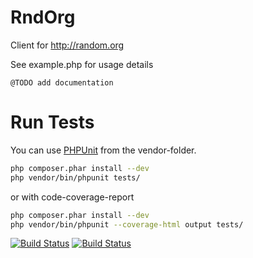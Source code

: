 # RndOrg

Client for http://random.org

See example.php for usage details

    @TODO add documentation

# Run Tests

You can use [PHPUnit] from the vendor-folder.

```bash
php composer.phar install --dev
php vendor/bin/phpunit tests/
```

or with code-coverage-report

```bash
php composer.phar install --dev
php vendor/bin/phpunit --coverage-html output tests/
```

[![Build Status](https://drone.io/github.com/pklink/file-router/status.png)](https://drone.io/github.com/pklink/file-router/latest)
[![Build Status](https://travis-ci.org/pklink/RndOrg.png?branch=master)](https://travis-ci.org/pklink/RndOrg)


[PHPUnit]: http://www.phpunit.de/